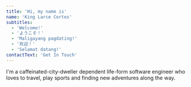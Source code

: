 ```yaml
---
title: 'Hi, my name is'
name: 'King Larce Cortes'
subtitles:
  - 'Welcome!'
  - 'ようこそ！'
  - 'Maligayang pagdating!'
  - '欢迎！'
  - 'Selamat datang!'
contactText: 'Get In Touch'
---
```


I'm a caffeinated-city-dweller dependent life-form software engineer who loves
to travel, play sports and finding new adventures along the way.
